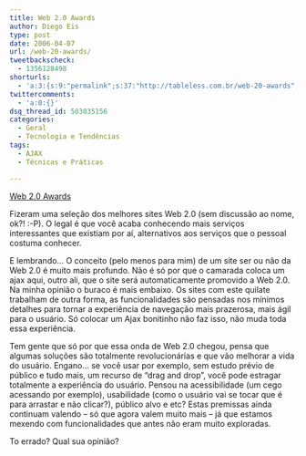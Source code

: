 ```yaml
---
title: Web 2.0 Awards
author: Diego Eis
type: post
date: 2006-04-07
url: /web-20-awards/
tweetbackscheck:
  - 1356128498
shorturls:
  - 'a:3:{s:9:"permalink";s:37:"http://tableless.com.br/web-20-awards";s:7:"tinyurl";s:26:"http://tinyurl.com/3td7bpl";s:4:"isgd";s:19:"http://is.gd/4yxpRo";}'
twittercomments:
  - 'a:0:{}'
dsq_thread_id: 503035156
categories:
  - Geral
  - Tecnologia e Tendências
tags:
  - AJAX
  - Técnicas e Práticas

---
```

[Web 2.0 Awards][1]

Fizeram uma seleção dos melhores sites Web 2.0 (sem discussão ao nome, ok?! &#58;&#45;&#80;). O legal é que você acaba conhecendo mais serviços interessantes que existiam por aí, alternativos aos serviços que o pessoal costuma conhecer.

E lembrando&#8230; O conceito (pelo menos para mim) de um site ser ou não da Web 2.0 é muito mais profundo. Não é só por que o camarada coloca um ajax aqui, outro ali, que o site será automaticamente promovido a Web 2.0. Na minha opinião o buraco é mais embaixo. Os sites com este quilate trabalham de outra forma, as funcionalidades são pensadas nos mínimos detalhes para tornar a experiência de navegação mais prazerosa, mais ágil para o usuário. Só colocar um Ajax bonitinho não faz isso, não muda toda essa experiência.

Tem gente que só por que essa onda de Web 2.0 chegou, pensa que algumas soluções são totalmente revolucionárias e que vão melhorar a vida do usuário. Engano&#8230; se você usar por exemplo, sem estudo prévio de público e tudo mais, um recurso de &#8220;drag and drop&#8221;, você pode estragar totalmente a experiência do usuário. Pensou na acessibilidade (um cego acessando por exemplo), usabilidade (como o usuário vai se tocar que é para arrastar e não clicar?), público alvo e etc? Estas premissas ainda continuam valendo &#8211; só que agora valem muito mais &#8211; já que estamos mexendo com funcionalidades que antes não eram muito exploradas.

To errado? Qual sua opinião?

 [1]: http://web2.0awards.org/
